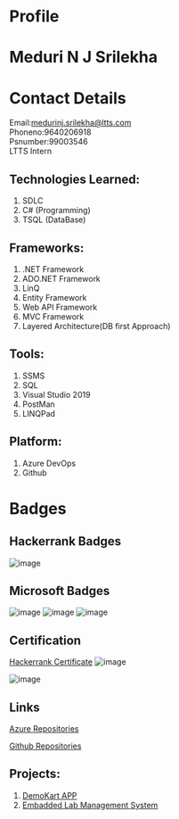 # Profile
# Meduri N J Srilekha 
# Contact Details
Email:medurinj.srilekha@ltts.com    
Phoneno:9640206918   
Psnumber:99003546  
LTTS Intern

## Technologies Learned:

1. SDLC 
2. C# (Programming) 
3. TSQL (DataBase) 

## Frameworks:

1. .NET Framework
2. ADO.NET Framework 
3. LinQ 
4. Entity Framework 
5. Web API Framework 
6. MVC Framework 
7. Layered Architecture(DB first Approach) 

## Tools:

1. SSMS 
2. SQL 
3. Visual Studio 2019 
4. PostMan 
5. LINQPad

## Platform:

1. Azure DevOps 
2. Github 

# Badges

## Hackerrank Badges
![image](https://user-images.githubusercontent.com/78855186/114857392-d32e8b00-9e05-11eb-9185-4be97ada5392.png)
## Microsoft Badges 
![image](https://user-images.githubusercontent.com/78855186/112269398-55f87600-8c9e-11eb-9d14-b4957677736d.png)
![image](https://user-images.githubusercontent.com/78855186/112269469-6a3c7300-8c9e-11eb-848e-24c0f1fe71ff.png)
![image](https://user-images.githubusercontent.com/78855186/112269526-79bbbc00-8c9e-11eb-9337-af9b18f281a5.png)
## Certification

[Hackerrank Certificate](https://www.hackerrank.com/certificates/58c861d27a14)
![image](https://user-images.githubusercontent.com/78855186/112269624-9fe15c00-8c9e-11eb-938f-fdb4b9187b45.png)

![image](https://user-images.githubusercontent.com/78855186/114856629-f4db4280-9e04-11eb-8c6d-122b2b18cb47.png)


## Links

[Azure Repositories](https://dev.azure.com/medurinjsrilekha/)

[Github Repositories](https://github.com/99003546)

## Projects:

1.  [DemoKart APP](https://dev.azure.com/medurinjsrilekha/99003546_DEMOKART_APP)
2.  [Embadded Lab Management System ](https://dev.azure.com/medurinjsrilekha/99003546_Emb_Lab_Mgmt)
